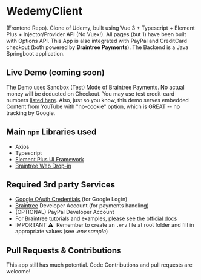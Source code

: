 # WedemyClient

(Frontend Repo). Clone of Udemy, built using Vue 3 + Typescript + Element Plus + Injector/Provider API (No Vuex!). All
pages (but 1) have been built with Options API. This App is also integrated with PayPal and CreditCard checkout (both
powered by **Braintree Payments**). The Backend is a Java Springboot application.

## Live Demo (coming soon)

The Demo uses Sandbox (Test) Mode of Braintree Payments. No actual money will be deducted on Checkout. You may use test
credit-card numbers [listed here](https://developer.paypal.com/braintree/docs/guides/credit-cards/testing-go-live/java). Also, just so 
you know, this demo serves embedded Content from YouTube with "no-cookie" option, which is GREAT -- no tracking by Google.

## Main `npm` Libraries used

- Axios
- Typescript
- [Element Plus UI Framework](https://element-plus.org/en-US/)
- [Braintree Web Drop-in ](https://www.npmjs.com/package/braintree-web-drop-in)

## Required 3rd party Services
 
- [Google OAuth Credentials](https://console.developers.google.com/apis/credentials) (for Google Login)
- [Braintree](https://developer.paypal.com/braintree/docs) Developer Account (for payments handling)
- (OPTIONAL) PayPal Developer Account
- For Braintree tutorials and examples, please see
  the [official docs](https://developer.paypal.com/braintree/docs/guides/drop-in/setup-and-integration/javascript/v3)
- IMPORTANT ⚠: Remember to create an `.env` file at root folder and fill in appropriate values (see _.env.sample_)

## Pull Requests & Contributions

This app still has much potential. Code Contributions and pull requests are welcome!
